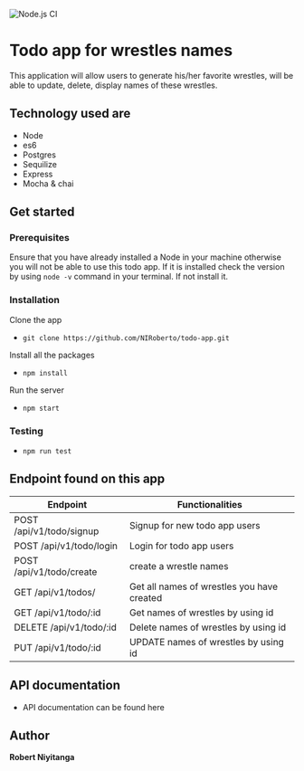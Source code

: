 ![Node.js CI](https://github.com/NIRoberto/todo-app/workflows/Node.js%20CI/badge.svg)

# Todo app for wrestles names


This application will allow users to generate his/her favorite wrestles, will be able to update, delete, display names  of these wrestles.

## Technology used are

- Node
- es6
- Postgres
- Sequilize
- Express
- Mocha & chai

## Get started

### Prerequisites

Ensure that you have already installed a  Node in your machine otherwise you will not be able to use this todo app. If it is installed check the version by using `node -v` command  in your terminal. If not install it.

### Installation
Clone the app

 - `git clone https://github.com/NIRoberto/todo-app.git`

Install all the packages

- `npm install`

Run the server 
 
 - `npm start`

 ### Testing 

 - `npm run test`

## Endpoint found on this app
| Endpoint | Functionalities |
| --- | --- |
| POST /api/v1/todo/signup | Signup for new  todo app users|
| POST /api/v1/todo/login | Login for todo app users|
| POST /api/v1/todo/create | create a wrestle names |
| GET /api/v1/todos/  | Get all names of wrestles you have created |
| GET /api/v1/todo/:id | Get names of wrestles by using id|
| DELETE /api/v1/todo/:id | Delete names of wrestles by using id|
| PUT /api/v1/todo/:id | UPDATE names of wrestles by using id|

## API documentation 
- API documentation can be found here  


## Author 

**Robert Niyitanga**






